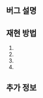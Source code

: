 ## 버그 설명
<!-- 어떤 버그가 일어나는지, 실제론 어떻게 작동해야 하는지 설명해 주세요.  -->

## 재현 방법
<!-- 버그를 재현하려면 어떻게 해야 하는지 절차적으로 서술해 주세요. -->

1. 
2. 
3. 
4. 

## 추가 정보
<!-- 데이터, 로그, 스크린샷 등 버그 수정에 필요하다고 생각되는 자료들을 첨부해 주세요. -->
